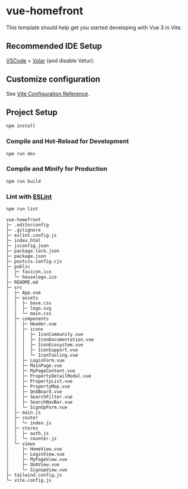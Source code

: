 # vue-homefront

This template should help get you started developing with Vue 3 in Vite.

## Recommended IDE Setup

[VSCode](https://code.visualstudio.com/) + [Volar](https://marketplace.visualstudio.com/items?itemName=Vue.volar) (and disable Vetur).

## Customize configuration

See [Vite Configuration Reference](https://vite.dev/config/).

## Project Setup

```sh
npm install
```

### Compile and Hot-Reload for Development

```sh
npm run dev
```

### Compile and Minify for Production

```sh
npm run build
```

### Lint with [ESLint](https://eslint.org/)

```sh
npm run lint
```

```
vue-homefront
├─ .editorconfig
├─ .gitignore
├─ eslint.config.js
├─ index.html
├─ jsconfig.json
├─ package-lock.json
├─ package.json
├─ postcss.config.cjs
├─ public
│  ├─ favicon.ico
│  └─ houselogo.ico
├─ README.md
├─ src
│  ├─ App.vue
│  ├─ assets
│  │  ├─ base.css
│  │  ├─ logo.svg
│  │  └─ main.css
│  ├─ components
│  │  ├─ Header.vue
│  │  ├─ icons
│  │  │  ├─ IconCommunity.vue
│  │  │  ├─ IconDocumentation.vue
│  │  │  ├─ IconEcosystem.vue
│  │  │  ├─ IconSupport.vue
│  │  │  └─ IconTooling.vue
│  │  ├─ LoginForm.vue
│  │  ├─ MainPage.vue
│  │  ├─ MyPageContent.vue
│  │  ├─ PropertyDetailModal.vue
│  │  ├─ PropertyList.vue
│  │  ├─ PropertyMap.vue
│  │  ├─ QnABoard.vue
│  │  ├─ SearchFilter.vue
│  │  ├─ SearchNavBar.vue
│  │  └─ SignUpForm.vue
│  ├─ main.js
│  ├─ router
│  │  └─ index.js
│  ├─ stores
│  │  ├─ auth.js
│  │  └─ counter.js
│  └─ views
│     ├─ HomeView.vue
│     ├─ LoginView.vue
│     ├─ MyPageView.vue
│     ├─ QnAView.vue
│     └─ SignupView.vue
├─ tailwind.config.js
└─ vite.config.js

```